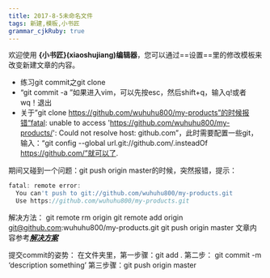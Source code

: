 ```yaml
---
title: 2017-8-5未命名文件
tags: 新建,模板,小书匠
grammar_cjkRuby: true
---
```



欢迎使用 **{小书匠}(xiaoshujiang)编辑器**，您可以通过==设置==里的修改模板来改变新建文章的内容。
- 练习git commit之git clone
- “git commit -a ”如果进入vim，可以先按esc，然后shift+q，输入q!或者wq！退出
- 关于”git clone https://github.com/wuhuhu800/my-products”的时候报错“fatal: unable to access 'https://github.com/wuhuhu800/my-products/': Could not resolve host: github.com”，此时需要配置一些git，输入：“git config --global url.git://github.com/.insteadOf https://github.com/”就可以了.

期间又碰到一个问题：git push origin master的时候，突然报错，提示：
```javascript
fatal: remote error:
  You can't push to git://github.com/wuhuhu800/my-products.git
  Use https://github.com/wuhuhu800/my-products.git
```
解决方法：
git remote rm origin
git remote add origin git@github.com:wuhuhu800/my-products.git
git push origin master
文章内容参考[***解决方案***](https://coderwall.com/p/7begkw/fatal-remote-error-you-can-t-push-to-git)

提交commit的姿势：
在文件夹里，第一步骤：git add .
第二步： git commit -m ‘description something’
第三步骤：git push origin master
